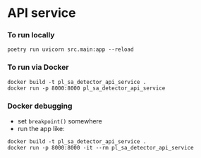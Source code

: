 # API service

### To run locally
```
poetry run uvicorn src.main:app --reload
```

### To run via Docker
```
docker build -t pl_sa_detector_api_service .
docker run -p 8000:8000 pl_sa_detector_api_service
```

### Docker debugging
- set `breakpoint()` somewhere
- run the app like:
```
docker build -t pl_sa_detector_api_service .
docker run -p 8000:8000 -it --rm pl_sa_detector_api_service
```

